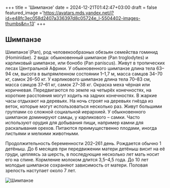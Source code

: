 +++
title = 'Шимпанзе'
date = 2024-12-21T01:42:47+03:00
draft = false
featured_image ='https://avatars.mds.yandex.net/i?id=e48fc3ec058d2407a336397d8c05724e_l-5504402-images-thumbs&n=13'
+++
## Шимпанзе

Шимпанзе́ (Pan), род человекообразных обезьян семейства гоминид (Hominidae). 2 вида: обыкновенный шимпанзе (Pan troglodytes) и карликовый шимпанзе, или бонобо (Pan paniscus). Живут в тропических лесах Центральной Африки. У обыкновенного шимпанзе длина тела 63–94 см, высота в выпрямленном состоянии 1–1,7 м, масса самцов 34–70 кг, самок 26–50 кг. У карликового шимпанзе длина тела 70–83 см, масса самцов 37–61 кг, самок 27–38 кг. Окраска меха чёрная или коричневая. Передвигаются по земле на четырёх конечностях, на короткие расстояния могут ходить на задних конечностях.
В жаркие часы отдыхают на деревьях. На ночь строят на деревьях гнёзда из веток, которые могут использоваться несколько раз. Живут большими группами со сложной социальной иерархией. У обыкновенного шимпанзе доминируют самцы, у карликового – самки. Часто используют орудия для добывания пищи, например камни для раскалывания орехов. Питаются преимущественно плодами, иногда листьями и мелкими животными.

Продолжительность беременности 202–261 день. Рождается обычно 1 детёныш. До 6 месяцев при передвижении матери детёныш висит на её груди, цепляясь за шерсть, в последующие несколько лет мать носит его на спине. Кормление молоком длится 3,5–4,5 года. До 10 лет молодые шимпанзе сохраняют зависимость от матери. Половая зрелость наступает около 7 лет.


![Шимпанзе](https://s9.travelask.ru/uploads/post/000/012/138/main_image/facebook-d216721b20836f9ba06d57f5d4ec7931.jpg)